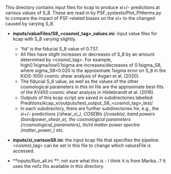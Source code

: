 This directory contains input files for kcap to produce xi+/- predictions at various values of S_8. These are read in by PSF_systests/Plot_PHterms.py to compare the impact of PSF-related biases on the xi+ to the changed caused by varying S_8.

 * **inputs/valueFiles/S8_<cosmol_tag>_values.ini**: input value files for kcap with S_8 varying slightly.
   - 'fid' is the fiducial S_8 value of 0.737.
   - All files have slight increases or decreases of S_8 by an amount determined by <cosmol_tag>. For example, high0.1sigma/low0.1sigma are increases/decreases of 0.1sigma_S8, where sigma_S8=0.020 is the approximate 1sigma error on S_8 in the KiDS-1000 cosmic shear analysis of Asgari et al. (2020).
   - The fiducial S_8 value, as well as the values of the other cosmological parameters in this ini file are the approximate best-fits of the KV450 cosmic shear analysis in Hildebrandt et al. (2018).
   - Outputs of this kcap script are saved in subdirectories labelled: Preditions/kcap_xi/outputs/test_output_S8_<cosmol_tag>_test/
   - In each subdirectory, there are further subdirectories for, e.g., the xi+/- predictions (/shear_xi_*), COSEBIs (/cosebis), band powers (bandpower_shear_e), the cosmological parameters (/cosmological_parameters), lin/nl matter power spectra (matter_power_*) etc.

 * **inputs/xi_variousS8.ini**: the input kcap file that specifies the pipeline. <cosmol_tag> can be set in this file to change which valuesFile is accessed.

 * **inputs/Run_all.ini **: not sure what this is - I think it is from Marika...? It uses the nofz.fits available in this directory.

